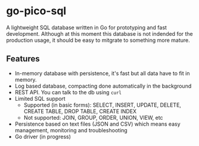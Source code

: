 # go-pico-sql
A lightweight SQL database written in Go for prototyping and fast development. Although at this moment this database is not indended for the production usage, it should be easy to mitgrate to something more mature.

## Features
- In-memory database with persistence, it's fast but all data have to fit in memory.
- Log based database, compacting done automatically in the background
- REST API. You can talk to the db using `curl`
- Limited SQL support 
  - Supported (in basic forms): SELECT, INSERT, UPDATE, DELETE, CREATE TABLE, DROP TABLE, CREATE INDEX
  - Not supported: JOIN, GROUP, ORDER, UNION, VIEW, etc
- Persistence based on text files (JSON and CSV) which means easy management, monitoring and troubleshooting
- Go driver (in progress)